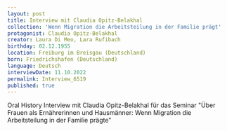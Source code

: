 ```yaml
---
layout: post
title: Interview mit Claudia Opitz-Belakhal
collection: 'Wenn Migration die Arbeitsteilung in der Familie prägt'
protagonist: Claudia Opitz-Belakhal
creator: Laura Di Meo, Lara Rufibach
birthday: 02.12.1955
location: Freiburg im Breisgau (Deutschland)
born: Friedrichshafen (Deutschland)
language: Deutsch
interviewDate: 11.10.2022
permalink: Interview_6519
published: true
---
```

Oral History Interview mit Claudia Opitz-Belakhal für das Seminar "Über Frauen als Ernährerinnen und Hausmänner: Wenn Migration die Arbeitsteilung in der Familie prägte"